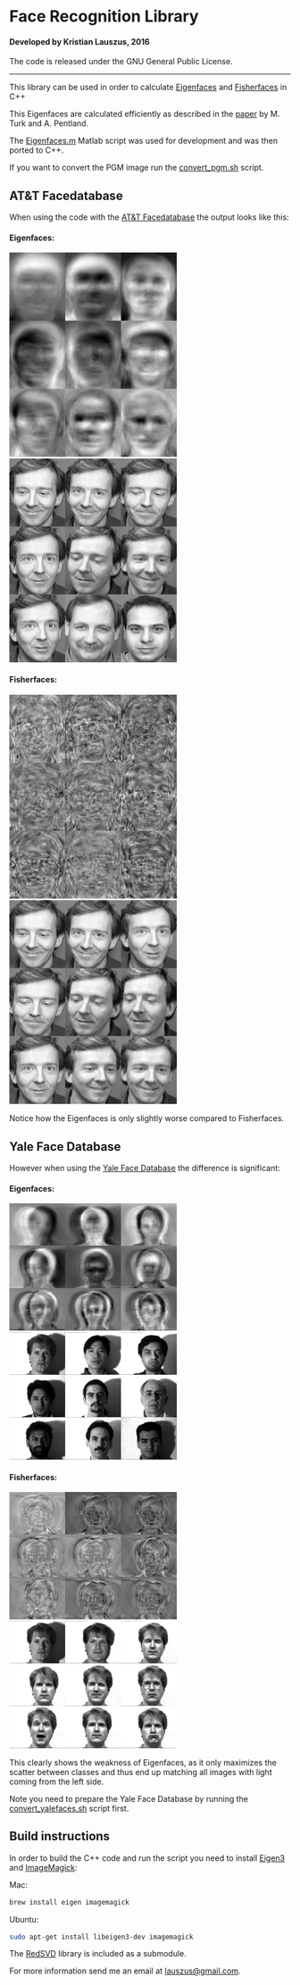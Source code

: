 # Face Recognition Library
#### Developed by Kristian Lauszus, 2016

The code is released under the GNU General Public License.
_________

This library can be used in order to calculate [Eigenfaces](http://www.face-rec.org/algorithms/PCA/jcn.pdf) and [Fisherfaces](http://www.cs.columbia.edu/~belhumeur/journal/fisherface-pami97.pdf) in C++

This Eigenfaces are calculated efficiently as described in the [paper](http://www.face-rec.org/algorithms/PCA/jcn.pdf) by M. Turk and A. Pentland.

The [Eigenfaces.m](Eigenfaces.m) Matlab script was used for development and was then ported to C++.

If you want to convert the PGM image run the [convert_pgm.sh](convert_pgm.sh) script.

## AT&T Facedatabase

When using the code with the [AT&T Facedatabase](http://www.cl.cam.ac.uk/research/dtg/attarchive/facedatabase.html) the output looks like this:

#### Eigenfaces:

<img src="img/eigenfaces_att.png" width=300/> <img src="img/matches_eigenfaces_att.png" width=300/>

#### Fisherfaces:

<img src="img/fisherfaces_att.png" width=300/> <img src="img/matches_fisherfaces_att.png" width=300/>

Notice how the Eigenfaces is only slightly worse compared to Fisherfaces.

## Yale Face Database

However when using the [Yale Face Database](http://vision.ucsd.edu/content/yale-face-database) the difference is significant:

#### Eigenfaces:

<img src="img/eigenfaces_yale.png" width=300/> <img src="img/matches_eigenfaces_yale.png" width=300/>

#### Fisherfaces:

<img src="img/fisherfaces_yale.png" width=300/> <img src="img/matches_fisherfaces_yale.png" width=300/>

This clearly shows the weakness of Eigenfaces, as it only maximizes the scatter between classes and thus end up matching all images with light coming from the left side.

Note you need to prepare the Yale Face Database by running the [convert_yalefaces.sh](convert_yalefaces.sh) script first.

## Build instructions

In order to build the C++ code and run the script you need to install [Eigen3](http://eigen.tuxfamily.org) and [ImageMagick](http://www.imagemagick.org):

Mac:

```bash
brew install eigen imagemagick
```

Ubuntu:

```bash
sudo apt-get install libeigen3-dev imagemagick
```

The [RedSVD](https://github.com/ntessore/redsvd-h) library is included as a submodule.

For more information send me an email at <lauszus@gmail.com>.
